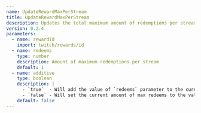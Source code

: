 ```yaml
---
name: UpdateRewardMaxPerStream
title: UpdateRewardMaxPerStream
description: Updates the total maximum amount of redemptions per stream for the specified reward
version: 0.2.4
parameters:
  - name: rewardId
    import: twitch/rewards/id
  - name: redeems
    type: number
    description: Amount of maximum redemptions per stream
    default: 1
  - name: additive
    type: boolean
    description: |
      - `true`  - Will add the value of `redeems` parameter to the current amount of max redeems
      - `false` - Will set the current amount of max redeems to the value of `redeems` parameter
    default: false
---
```

